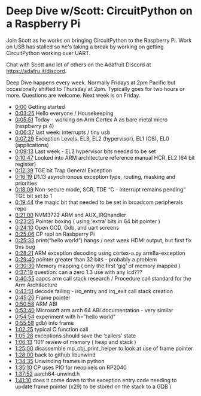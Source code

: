 # Deep Dive w/Scott: CircuitPython on a Raspberry Pi

Join Scott as he works on bringing CircuitPython to the Raspberry Pi. Work on USB has stalled so he's taking a break by working on getting CircuitPython working over UART.

Chat with Scott and lot of others on the Adafruit Discord at https://adafru.it/discord.

Deep Dive happens every week. Normally Fridays at 2pm Pacific but occasionally shifted to Thursday at 2pm. Typically goes for two hours or more. Questions are welcome.
Next week is on Friday.

- [0:00](https://www.youtube.com/watch?v=3f13Jl72cL4&t=0) Getting started
- [0:03:25](https://www.youtube.com/watch?v=3f13Jl72cL4&t=205) Hello everyone / Housekeeping
- [0:05:51](https://www.youtube.com/watch?v=3f13Jl72cL4&t=351) Today - working on Arm Cortex A as bare metal micro (raspberry pi 4)
- [0:06:37](https://www.youtube.com/watch?v=3f13Jl72cL4&t=397) last week: interrupts / tiny usb
- [0:07:29](https://www.youtube.com/watch?v=3f13Jl72cL4&t=449) Exception Levels. EL3, EL2 (hypervisor), EL1 (OS), EL0 (applications)
- [0:09:13](https://www.youtube.com/watch?v=3f13Jl72cL4&t=553) Last week - EL2 hypervisor bits needed to be set
- [0:10:47](https://www.youtube.com/watch?v=3f13Jl72cL4&t=647) Looked into ARM architecture reference manual HCR_EL2 (64 bit register)
- [0:12:39](https://www.youtube.com/watch?v=3f13Jl72cL4&t=759) TGE bit Trap General Exception
- [0:16:19](https://www.youtube.com/watch?v=3f13Jl72cL4&t=979) D1.13 asynchronous exception type, routing, masking and priorities
- [0:18:09](https://www.youtube.com/watch?v=3f13Jl72cL4&t=1089) Non-secure mode, SCR, TDE “C - interrupt remains pending” TGE bit set to 1
- [0:19:44](https://www.youtube.com/watch?v=3f13Jl72cL4&t=1184) the magic bit that needed to be set in broadcom peripherals repo
- [0:21:00](https://www.youtube.com/watch?v=3f13Jl72cL4&t=1260) NVM3722 ARM and AUX_IRQhandler
- [0:23:25](https://www.youtube.com/watch?v=3f13Jl72cL4&t=1405) Pointer boxing ( using ‘extra’ bits in 64 bit pointer )
- [0:24:10](https://www.youtube.com/watch?v=3f13Jl72cL4&t=1450) Open OCD, Gdb, and uart screens
- [0:25:06](https://www.youtube.com/watch?v=3f13Jl72cL4&t=1506) CP repl on Rasbperry Pi
- [0:25:33](https://www.youtube.com/watch?v=3f13Jl72cL4&t=1533) print(“hello world”) hangs / next week HDMI output, but first fix this bug
- [0:28:21](https://www.youtube.com/watch?v=3f13Jl72cL4&t=1701) ARM exception decoding  using cortex-a.py  arm8a-exception
- [0:29:40](https://www.youtube.com/watch?v=3f13Jl72cL4&t=1780) pointer greater than 32 bits - probably a problem
- [0:30:30](https://www.youtube.com/watch?v=3f13Jl72cL4&t=1830) Memory mapping ( only the first ‘gig’ of memory mapped )
- [0:37:19](https://www.youtube.com/watch?v=3f13Jl72cL4&t=2239) question: can a zero 1.3 use with any lcd???
- [0:40:55](https://www.youtube.com/watch?v=3f13Jl72cL4&t=2455) aapcs arm call stack research / Procedure call standard for the Arm Architecture
- [0:43:51](https://www.youtube.com/watch?v=3f13Jl72cL4&t=2631) decode failing - irq_entry and irq_exit call stack creation
- [0:45:20](https://www.youtube.com/watch?v=3f13Jl72cL4&t=2720) Frame pointer 
- [0:50:58](https://www.youtube.com/watch?v=3f13Jl72cL4&t=3058) ARM ABI
- [0:53:40](https://www.youtube.com/watch?v=3f13Jl72cL4&t=3220) Microsoft arm arch 64 ABI documentation - very similar
- [0:54:54](https://www.youtube.com/watch?v=3f13Jl72cL4&t=3294) experiment with h=”hello world”
- [0:55:58](https://www.youtube.com/watch?v=3f13Jl72cL4&t=3358) gdb) info  frame
- [1:02:25](https://www.youtube.com/watch?v=3f13Jl72cL4&t=3745) typical C function call
- [1:05:28](https://www.youtube.com/watch?v=3f13Jl72cL4&t=3928) exceptions should save the ‘callers’ state
- [1:06:13](https://www.youtube.com/watch?v=3f13Jl72cL4&t=3973) ‘101’ review of memory ( heap and stack ) 
- [1:25:00](https://www.youtube.com/watch?v=3f13Jl72cL4&t=5100) disassemble mp_obj_print_helper to look at use of frame pointer
- [1:28:00](https://www.youtube.com/watch?v=3f13Jl72cL4&t=5280) back to github libunwind
- [1:34:35](https://www.youtube.com/watch?v=3f13Jl72cL4&t=5675) Unwinding frames in python
- [1:35:10](https://www.youtube.com/watch?v=3f13Jl72cL4&t=5710) CP uses PIO for neopixels on RP2040
- [1:37:52](https://www.youtube.com/watch?v=3f13Jl72cL4&t=5872) aarch64-unwind.h 
- [1:41:10](https://www.youtube.com/watch?v=3f13Jl72cL4&t=6070) does it come down to the exception entry code needing to update frame pointer (x29) to be stored on the stack to a GDB \